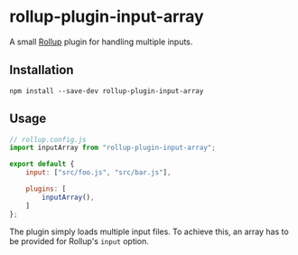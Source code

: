 # rollup-plugin-input-array

A small [Rollup](https://github.com/rollup/rollup) plugin for handling multiple inputs.

## Installation
```
npm install --save-dev rollup-plugin-input-array
```

## Usage
```js
// rollup.config.js
import inputArray from "rollup-plugin-input-array";

export default {
	input: ["src/foo.js", "src/bar.js"],

	plugins: [
		inputArray(),
	]
};
```
The plugin simply loads multiple input files. To achieve this, an array has to be provided for Rollup's `input` option.

